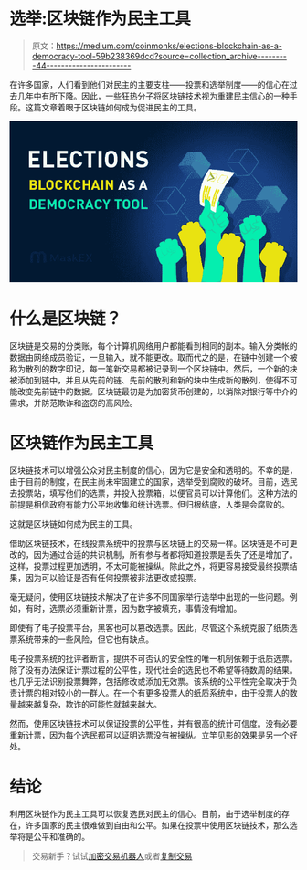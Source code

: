 # 选举:区块链作为民主工具

> 原文：<https://medium.com/coinmonks/elections-blockchain-as-a-democracy-tool-59b238369dcd?source=collection_archive---------44----------------------->

在许多国家，人们看到他们对民主的主要支柱——投票和选举制度——的信心在过去几年中有所下降。因此，一些狂热分子将区块链技术视为重建民主信心的一种手段。这篇文章着眼于区块链如何成为促进民主的工具。

![](img/5820059016c954ae9660a21d7dfa7958.png)

# 什么是区块链？

区块链是交易的分类账，每个计算机网络用户都能看到相同的副本。输入分类帐的数据由网络成员验证，一旦输入，就不能更改。取而代之的是，在链中创建一个被称为散列的数字印记，每一笔新交易都被记录到一个区块链中。然后，一个新的块被添加到链中，并且从先前的链、先前的散列和新的块中生成新的散列，使得不可能改变先前链中的数据。区块链最初是为加密货币创建的，以消除对银行等中介的需求，并防范欺诈和盗窃的高风险。

# 区块链作为民主工具

区块链技术可以增强公众对民主制度的信心，因为它是安全和透明的。不幸的是，由于目前的制度，在民主尚未牢固建立的国家，选举受到腐败的破坏。目前，选民去投票站，填写他们的选票，并投入投票箱，以便官员可以计算他们。这种方法的前提是相信政府有能力公平地收集和统计选票。但归根结底，人类是会腐败的。

这就是区块链如何成为民主的工具。

借助区块链技术，在线投票系统中的投票与区块链上的交易一样。区块链是不可更改的，因为通过合适的共识机制，所有参与者都将知道投票是丢失了还是增加了。这样，投票过程更加透明，不太可能被操纵。除此之外，将更容易接受最终投票结果，因为可以验证是否有任何投票被非法更改或投票。

毫无疑问，使用区块链技术解决了在许多不同国家举行选举中出现的一些问题。例如，有时，选票必须重新计票，因为数字被填充，事情没有增加。

即使有了电子投票平台，黑客也可以篡改选票。因此，尽管这个系统克服了纸质选票系统带来的一些风险，但它也有缺点。

电子投票系统的批评者断言，提供不可否认的安全性的唯一机制依赖于纸质选票。除了没有办法保证计票过程的公平性，现代社会的选民也不希望等待数周的结果。也几乎无法识别投票舞弊，包括修改或添加无效票。该系统的公平性完全取决于负责计票的相对较小的一群人。在一个有更多投票人的纸质系统中，由于投票人的数量越来越复杂，欺诈的可能性就越来越大。

然而，使用区块链技术可以保证投票的公平性，并有很高的统计可信度。没有必要重新计票，因为每个选民都可以证明选票没有被操纵。立竿见影的效果是另一个好处。

# 结论

利用区块链作为民主工具可以恢复选民对民主的信心。目前，由于选举制度的存在，许多国家的民主很难做到自由和公平。如果在投票中使用区块链技术，那么选举将是公平和准确的。

> 交易新手？试试[加密交易机器人](/coinmonks/crypto-trading-bot-c2ffce8acb2a)或者[复制交易](/coinmonks/top-10-crypto-copy-trading-platforms-for-beginners-d0c37c7d698c)